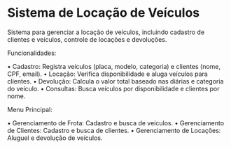 # Sistema de Locação de Veículos

Sistema para gerenciar a locação de veículos, incluindo cadastro de clientes e veículos, controle de locações e devoluções.

Funcionalidades:

• Cadastro: Registra veículos (placa, modelo, categoria) e clientes (nome, CPF, email).
• Locação: Verifica disponibilidade e aluga veículos para clientes.
• Devolução: Calcula o valor total baseado nas diárias e categoria do veículo.
• Consultas: Busca veículos por disponibilidade e clientes por nome.

Menu Principal:

• Gerenciamento de Frota: Cadastro e busca de veículos.
• Gerenciamento de Clientes: Cadastro e busca de clientes.
• Gerenciamento de Locações: Aluguel e devolução de veículos.

